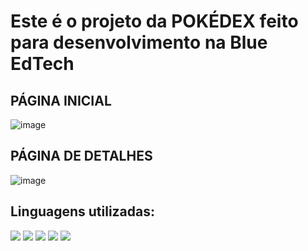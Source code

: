 # Este é o projeto da POKÉDEX feito para desenvolvimento na Blue EdTech 

<h2>PÁGINA INICIAL</h2>

![image](https://user-images.githubusercontent.com/90219607/159161395-7f927974-0166-4727-a111-a80ff9f60255.png)

<h2>PÁGINA DE DETALHES</h2>

![image](https://user-images.githubusercontent.com/90219607/159161472-11ee094b-8bd1-41e5-8b75-e15b5db6691f.png)


<h2>Linguagens utilizadas:</h2>
<div>
 <a target="_blank"><img src="https://img.shields.io/badge/JavaScript-F7DF1E?style=for-the-badge&logo=javascript&logoColor=black" target="_blank"></a> 
 <a target="_blank"><img src="https://img.shields.io/badge/Node.js-43853D?style=for-the-badge&logo=node.js&logoColor=white" target="_blank"></a> 
 <a target="_blank"><img src="https://img.shields.io/badge/HTML5-E34F26?style=for-the-badge&logo=html5&logoColor=white" target="_blank"></a> 
 <a target="_blank"><img src="https://img.shields.io/badge/CSS3-1572B6?style=for-the-badge&logo=css3&logoColor=white" target="_blank"></a> 
 <a target="_blank"><img src="https://img.shields.io/badge/Express.js-404D59?style=for-the-badge" target="_blank"></a> 
 
</div>


